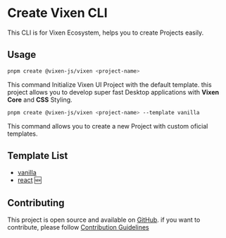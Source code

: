 # Create Vixen CLI

This CLI is for Vixen Ecosystem, helps you to create Projects easily.

## Usage

```bash
pnpm create @vixen-js/vixen <project-name>
```

This command Initialize Vixen UI Project with the default template. this project allows you to develop super fast Desktop applications with **Vixen Core** and **CSS** Styling.

```bash
pnpm create @vixen-js/vixen <project-name> --template vanilla
```

This command allows you to create a new Project with custom oficial templates.

## Template List

- [vanilla](https://github.com/Vixen-js/template-vanilla-ts)
- [react](https://github.com/Vixen-js/template-react) 🆕

## Contributing

This project is open source and available on [GitHub](https://github.com/Vixen-js/create-cli).
if you want to contribute, please follow [Contribution Guidelines](https://github.com/Vixen-js/create-cli/blob/main/CONTRIBUTING.md)